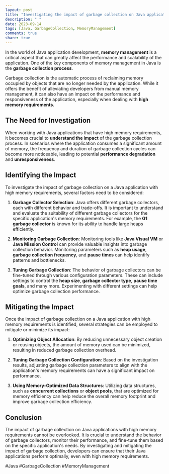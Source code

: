 ```yaml
---
layout: post
title: "Investigating the impact of garbage collection on Java applications with high memory requirements"
description: " "
date: 2023-09-14
tags: [Java, GarbageCollection, MemoryManagement]
comments: true
share: true
---
```


In the world of Java application development, **memory management** is a critical aspect that can greatly affect the performance and scalability of the application. One of the key components of memory management in Java is the **garbage collection process**.

Garbage collection is the automatic process of reclaiming memory occupied by objects that are no longer needed by the application. While it offers the benefit of alleviating developers from manual memory management, it can also have an impact on the performance and responsiveness of the application, especially when dealing with **high memory requirements**.

## The Need for Investigation

When working with Java applications that have high memory requirements, it becomes crucial to **understand the impact** of the garbage collection process. In scenarios where the application consumes a significant amount of memory, the frequency and duration of garbage collection cycles can become more noticeable, leading to potential **performance degradation** and **unresponsiveness**.

## Identifying the Impact

To investigate the impact of garbage collection on a Java application with high memory requirements, several factors need to be considered:

1. **Garbage Collector Selection**: Java offers different garbage collectors, each with different behavior and trade-offs. It is important to understand and evaluate the suitability of different garbage collectors for the specific application's memory requirements. For example, the **G1 garbage collector** is known for its ability to handle large heaps efficiently.

2. **Monitoring Garbage Collection**: Monitoring tools like **Java Visual VM** or **Java Mission Control** can provide valuable insights into garbage collection behavior. Monitoring parameters such as **heap usage**, **garbage collection frequency**, and **pause times** can help identify patterns and bottlenecks.

3. **Tuning Garbage Collection**: The behavior of garbage collectors can be fine-tuned through various configuration parameters. These can include settings to control the **heap size**, **garbage collector type**, **pause time goals**, and many more. Experimenting with different settings can help optimize garbage collection performance.

## Mitigating the Impact

Once the impact of garbage collection on a Java application with high memory requirements is identified, several strategies can be employed to mitigate or minimize its impact:

1. **Optimizing Object Allocation**: By reducing unnecessary object creation or reusing objects, the amount of memory used can be minimized, resulting in reduced garbage collection overhead.

2. **Tuning Garbage Collection Configuration**: Based on the investigation results, adjusting garbage collection parameters to align with the application's memory requirements can have a significant impact on performance.

3. **Using Memory-Optimized Data Structures**: Utilizing data structures, such as **concurrent collections** or **object pools**, that are optimized for memory efficiency can help reduce the overall memory footprint and improve garbage collection efficiency.

## Conclusion

The impact of garbage collection on Java applications with high memory requirements cannot be overlooked. It is crucial to understand the behavior of garbage collectors, monitor their performance, and fine-tune them based on the specific application's needs. By investigating and mitigating the impact of garbage collection, developers can ensure that their Java applications perform optimally, even with high memory requirements.

#Java #GarbageCollection #MemoryManagement